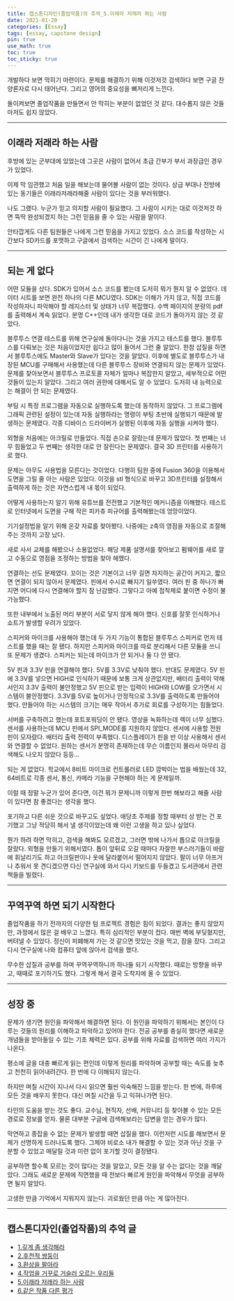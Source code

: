 ```yaml
---
title: 캡스톤디자인(졸업작품)의 추억_5.이래라 저래라 하는 사람
date: 2021-01-20 
categories: [Essay]
tags: [essay, capstone design]
pin: true
use_math: true
toc: true
toc_sticky: true
---
```


개발하다 보면 막히기 마련이다. 문제를 해결하기 위해 이것저것 검색하다 보면 구글 찬양론자로 다시 태어난다. 그리고 영어의 중요성을 뼈저리게 느낀다.  
  
돌이켜보면 졸업작품을 만들면서 안 막히는 부분이 없었던 것 같다. 대수롭지 않은 것들마저도 쉽지 않았다.  

***

## __이래라 저래라 하는 사람__

후방에 있는 군부대에 있었는데 그곳은 사람이 없어서 초급 간부가 부서 과장급인 경우가 있었다.  
  
이제 막 임관했고 처음 일을 해보는데 물어볼 사람이 없는 것이다. 상급 부대나 전방에 있는 동기들은 이래라저래라해줄 사람이 있다는 것을 부러워했다.  
  
나도 그랬다. 누군가 믿고 의지할 사람이 필요했다. 그 사람이 시키는 대로 이것저것 하면 뚝딱 완성되겠지 하는 그런 믿음을 줄 수 있는 사람을 말이다.  
  
안타깝게도 다른 팀원들은 나에게 그런 믿음을 가지고 있었다. 소스 코드를 작성하는 시간보다 SD카드를 포맷하고 구글에서 검색하는 시간이 긴 나에게 말이다.  

***

## __되는 게 없다__

어떤 모듈을 샀다. SDK가 있어서 소스 코드를 봤는데 도저히 뭐가 뭔지 알 수 없었다. 데이터 시트를 보면 완전 하나의 다른 MCU였다. SDK는 이해가 가지 않고, 직접 코드를 작성하자니 파악해야 할 레지스터 및 상태가 너무 복잡했다. 수백 페이지의 분량의 pdf를 출력해서 계속 읽었다. 분명 C++인데 내가 생각한 대로 코드가 돌아가지 않는 것 같았다.  
  
블루투스 연결 테스트를 위해 연구실에 돌아다니는 것을 가지고 테스트를 했다. 블루투스를 다뤄보는 것은 처음이었지만 쉽다고 많이 들어서 그런 줄 알았다. 한참 삽질을 하면서 블루투스에도 Master와 Slave가 있다는 것을 알았다. 이후에 별도로 블루투스가 내장된 MCU를 구매해서 사용했는데 다른 블루투스 장비와 연결되지 않는 문제가 있었다. 문제를 찾아보면서 블루투스 프로토콜 자체가 얼마나 복잡한지 알았고, 세부적으로 어떤 것들이 있는지 알았다. 그리고 여러 권한에 대해서도 알 수 있었다. 도저히 내 능력으로는 해결이 안 되는 문제였다.  
  
부팅 시 특정 프로그램을 자동으로 실행하도록 했는데 동작하지 않았다. 그 프로그램에 그래픽 관련된 설정이 있는데 자동 실행하라는 명령이 부팅 초반에 실행되기 때문에 발생하는 문제였다. 각종 디바이스 드라이버가 실행된 이후에 자동 실행을 시켜야 했다.  
  
외형을 처음에는 아크릴로 만들었다. 직접 손으로 잘랐는데 문제가 많았다. 첫 번째는 너무 힘들었고 두 번째는 생각한 대로 안 잘린다는 문제였다. 결국 3D 프린터를 사용하기로 했다.  
  
문제는 아무도 사용법을 모른다는 것이었다. 다행히 팀원 중에 Fusion 360을 이용해서 도면을 그릴 줄 아는 사람은 있었다. 이것을 stl 형식으로 바꾸고 3D프린터를 설정해서 출력하게 하는 것은 자연스럽게 내 몫이 되었다.  
  
어떻게 사용하는지 알기 위해 유튜브를 전전했고 기본적인 메커니즘을 이해했다. 테스트로 인터넷에서 도면을 구해 작은 피카츄 피규어를 출력해봤는데 엉망이었다.  
  
기기설정법을 알기 위해 온갖 자료를 찾아봤다. 나중에는 z축의 영점을 자동으로 조절해주는 것까지 고장 났다.  
  
새로 사서 교체를 해봤으나 소용없었다. 해당 제품 설명서를 찾아보고 펌웨어를 새로 깔고 수동으로 영점을 조정하는 방법을 찾아 헤멨다.  
  
연결하는 선도 문제였다. 꼬이는 것은 기본이고 너무 길면 차지하는 공간이 커지고, 짧으면 연결이 되지 않아서 문제였다. 핀에서 수시로 빠지기 일쑤였다. 여러 핀 중 하나가 빠지면 어디에 다시 연결해야 할지 참 난감했다. 그렇다고 아예 접착제로 붙이면 수정이 불가능했다.  
  
또한 내부에서 노출된 머리 부분이 서로 닿지 않게 해야 했다. 신호를 잘못 인식하거나 쇼트가 발생할 우려가 있었다.  
  
스피커와 마이크를 사용해야 했는데 두 가지 기능이 통합된 블루투스 스피커로 먼저 테스트를 했을 때는 잘 됐다. 하지만 스피커와 마이크를 따로 분리해서 다른 모듈을 쓰니 또 문제가 생겼다. 스피커는 되는데 마이크가 안 되거나 둘 다 안 됐다.  
  
5V 핀과 3.3V 핀을 연결해야 했다. 5V를 3.3V로 낮춰야 했다. 반대도 문제였다. 5V 핀에 3.3V를 넣으면 HIGH로 인식하기 때문에 보통 크게 상관없지만, 배터리 출력이 약해서인지 3.3V 출력이 불안정했고 5V 핀으로 받는 입력이 HIGH와 LOW를 오가면서 시스템이 불안정했다. 3.3V를 5V로 높이거나 안정적으로 3.3V를 출력하도록 만들어야 했다. 만들어야 하는 시스템의 크기는 매우 작아서 추가로 회로를 구성하기는 힘들었다.
  
서버를 구축하려고 했는데 포트포워딩이 안 됐다. 영상을 녹화하는데 렉이 너무 심했다. 센서를 사용하는데 MCU 핀에서 SPI_MODE를 지원하지 않았다. 센서에 사용할 전원 핀이 모자랐다. 배터리 출력 전력이 부족했다. 디스플레이가 핀을 반 이상 사용해서 센서와 연결할 수 없었다. 원하는 센서가 분명히 존재하는데 무슨 이름인지 몰라서 아무리 검색해도 나오지 않았다 등등…  
  
되는 게 없었다. 학교에서 8비트 마이크로 컨트롤러로 LED 깜박이는 법을 배웠는데 32, 64비트로 각종 센서, 통신, 카메라 기능을 구현해야 하는 게 문제일까.  
  
이럴 때 정말 누군가 있어 준다면, 이건 뭐가 문제니까 이렇게 한번 해보라고 해줄 사람이 있다면 참 좋겠다는 생각을 했다.  
  
포기하고 다른 쉬운 것으로 바꾸고도 싶었다. 애당초 주제를 정할 때부터 상 받는 건 포기했고 그냥 적당히 해서 낼 생각이었는데 왜 이런 고생을 하고 있나 싶었다.  
  
뭔가 하려 하면 막히고, 검색을 해봐도 모르겠고, 그러면 밖에 나가서 톱으로 아크릴을 잘랐다. 외형을 만들기 위해서였다. 톱이 앞뒤로 오갈 때마다 자잘한 부스러기들이 바람에 휘날리기도 하고 아크릴판이나 옷에 달라붙어서 떨어지지 않았다. 팔이 너무 아프거나 추워서 못 견디겠으면 다신 연구실에 와서 다시 키보드를 두들겼고 도서관에서 관련 책들을 빌렸다.  

***

## __꾸역꾸역 하면 되기 시작한다__

졸업작품을 하기 전까지의 다양한 텀 프로젝트 경험은 힘이 되었다. 결과는 좋지 않았지만, 과정에서 많은 걸 배우고 느꼈다. 특히 심리적인 부분이 컸다. 매번 벽에 부딪혔지만, 버텨낼 수 있었다. 정신이 피폐해져 가는 것 같으면 맛있는 것을 먹고, 잠을 잤다. 그리고 다시 연구실에 나와 컴퓨터 앞에 앉아서 검색을 했다.  
  
무수한 삽질과 공부를 하며 꾸역꾸역하니까 하나둘 되기 시작했다. 때로는 방향을 바꾸고, 때때로 포기하기도 했다. 그렇게 해서 결국 도착지에 올 수 있었다.  

***

## __성장 중__

문제가 생기면 원인을 파악해서 해결하면 된다. 이 원인을 파악하기 위해서는 본인이 다루는 것들의 원리를 이해하고 파악하고 있어야 한다. 전공 공부를 충실히 했다면 새로운 개념들을 받아들일 수 있는 기초 체력은 있다. 공부를 위해 자료를 검색하면 여러 가지가 나온다.  

평소에 글을 대충 빠르게 읽는 편인데 이렇게 원리를 파악하며 공부할 때는 속도를 늦추고 천천히 읽어내려간다. 한 번에 다 이해되지 않는다.  
  
하지만 며칠 시간이 지나서 다시 읽으면 훨씬 익숙해진 느낌을 받는다. 한 번에, 하루에 모든 것을 배우지 못한다. 대신 며칠 시간을 두고 익혀나가면 된다.  
  
타인의 도움을 받는 것도 좋다. 교수님, 현직자, 선배, 커뮤니티 등 찾아볼 수 있는 모든 경로로 정보를 얻자. 물론 대부분 구글에 검색해보라는 답변을 얻는 경우가 많다.  
  
막연하고 종잡을 수 없는 문제가 발생할 때면 삽질을 했다. 이런저런 시도를 해보면서 문제가 선명하게 드러나도록 했다. 그제야 비로소 내가 해결할 수 있는 것과 아닌 것을 구분할 수 있었고 매달릴 것과 미련 없이 포기할 것이 결정됐다.  
  
공부하면 할수록 모르는 것이 많다는 것을 알았고, 모든 것을 알 수는 없다는 것을 깨달았다. 그래도 새로운 문제에 직면했을 때 전보다 빠르게 원인을 파악해서 무엇을 공부하면 될지 알았다.  
  
고생한 만큼 기억에서 지워지지 않는다. 괴로웠던 만큼 아는 게 많아진다.  

***

## __캡스톤디자인(졸업작품)의 추억 글__

- [1.깊게 좀 생각해라](https://chalgx.github.io/essay/MemoriesofCapstoneDesign1)
- [2.후천적 쌍둥이](https://chalgx.github.io/essay/MemoriesofCapstoneDesign2)
- [3.환상을 팔아라](https://chalgx.github.io/essay/MemoriesofCapstoneDesign3)
- [4.작업을 거꾸로 거슬러 오르는 우리들](https://chalgx.github.io/essay/MemoriesofCapstoneDesign4)
- [5.이래라 저래라 하는 사람](https://chalgx.github.io/essay/MemoriesofCapstoneDesign5)
- [6.같은 작품 다른 평가](https://chalgx.github.io/essay/MemoriesofCapstoneDesign6)
